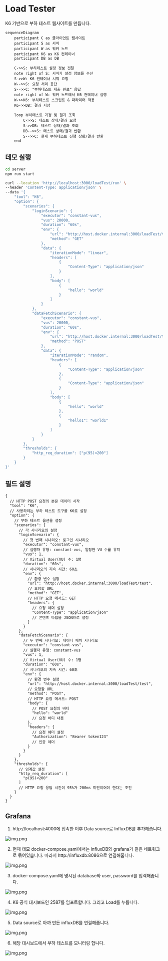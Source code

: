# Load Tester
K6 기반으로 부하 테스트 웹사이트를 만듭니다.

```mermaid
sequenceDiagram
    participant C as 클라이언트 웹사이트
    participant S as 서버
    participant W as 워커 노드
    participant K6 as K6 컨테이너
    participant DB as DB

    C->>S: 부하테스트 설정 정보 전달
    note right of S: 서버가 설정 정보를 수신
    S->>W: K6 컨테이너 시작 요청
    W-->>S: 요청 처리 응답
    S-->>C: "부하테스트 제출 완료" 응답
    note right of W: 워커 노드에서 K6 컨테이너 실행
    W->>K6: 부하테스트 스크립트 & 파라미터 적용
    K6->>DB: 결과 저장

    loop 부하테스트 과정 및 결과 조회
        C->>S: 테스트 상태/결과 요청
        S->>DB: 테스트 상태/결과 조회
        DB-->>S: 테스트 상태/결과 반환
        S-->>C: 현재 부하테스트 진행 상황/결과 반환
    end
```

## 데모 실행

```sh
cd server
npm run start
```

```sh
curl --location 'http://localhost:3000/loadTest/run' \
--header 'Content-Type: application/json' \
--data '{
    "tool": "K6",
    "option": {
        "scenarios": {
            "loginScenario": {
                "executor": "constant-vus",
                "vus": 20000,
                "duration": "60s",
                "env": {
                    "url": "http://host.docker.internal:3000/loadTest/test",
                    "method": "GET"
                },
                "data": {
                    "iterationMode": "linear",
                    "headers": [
                        {
                            "Content-Type": "application/json"
                        }
                    ],
                    "body": [
                        {
                            "hello": "world"
                        }
                    ]
                }
            },
            "dataFetchScenario": {
                "executor": "constant-vus",
                "vus": 20000,
                "duration": "60s",
                "env": {
                    "url": "http://host.docker.internal:3000/loadTest/test",
                    "method": "POST"
                },
                "data": {
                    "iterationMode": "random",
                    "headers": [
                        {
                            "Content-Type": "application/json"
                        },
                        {
                            "Content-Type": "application/json"
                        }
                    ],
                    "body": [
                        {
                            "hello": "world"
                        },
                        {
                            "hello1": "world1"
                        }
                    ]
                }
            }
        },
        "thresholds": {
            "http_req_duration": ["p(95)<200"]
        }
    }
}'
```

## 필드 설명
```json5
{
  // HTTP POST 요청의 본문 데이터 시작
  "tool": "K6",
  // 사용하려는 부하 테스트 도구를 K6로 설정
  "option": {
    // 부하 테스트 옵션을 설정
    "scenarios": {
      // 각 시나리오의 설정
      "loginScenario": {
        // 첫 번째 시나리오: 로그인 시나리오
        "executor": "constant-vus",
        // 실행자 유형: constant-vus, 일정한 VU 수를 유지
        "vus": 1,
        // Virtual User(VU) 수: 1명
        "duration": "60s",
        // 시나리오의 지속 시간: 60초
        "env": {
          // 환경 변수 설정
          "url": "http://host.docker.internal:3000/loadTest/test",
          // 요청할 URL
          "method": "GET",
          // HTTP 요청 메서드: GET
          "headers": {
            // 요청 헤더 설정
            "Content-Type": "application/json"
            // 콘텐츠 타입을 JSON으로 설정
          }
        }
      },
      "dataFetchScenario": {
        // 두 번째 시나리오: 데이터 페치 시나리오
        "executor": "constant-vus",
        // 실행자 유형: constant-vus
        "vus": 1,
        // Virtual User(VU) 수: 1명
        "duration": "60s",
        // 시나리오의 지속 시간: 60초
        "env": {
          // 환경 변수 설정
          "url": "http://host.docker.internal:3000/loadTest/test",
          // 요청할 URL
          "method": "POST",
          // HTTP 요청 메서드: POST
          "body": {
            // POST 요청의 바디
            "hello": "world"
            // 요청 바디 내용
          },
          "headers": {
            // 요청 헤더 설정
            "Authorization": "Bearer token123"
            // 인증 헤더
          }
        }
      }
    },
    "thresholds": {
      // 임계값 설정
      "http_req_duration": [
        "p(95)<200"
      ]
      // HTTP 요청 응답 시간이 95%가 200ms 미만이어야 한다는 조건
    }
  }
}
```

## Grafana
1. http://localhost:4000에 접속한 이후 Data source로 InfluxDB를 추가해줍니다. 

![img.png](docs/grafana_influxdb_1.png)

2. 현재 데모 docker-compose.yaml에서는 influxDB와 grafana가 같은 네트워크로 묶여있습니다. 따라서 http://influxdb:8086으로 연결해줍니다.

![img.png](docs/grafana_influxdb_2.png)

3. docker-compose.yaml에 명시된 database와 user, password를 입력해줍니다.

![img.png](docs/grafana_influxdb_3.png)

4. K6 공식 대시보드인 2587를 임포트합니다. 그리고 Load를 누릅니다.

![img.png](docs/grafana_influxdb_4.png)

5. Data source로 아까 만든 influxDB를 연결해줍니다.

![img.png](docs/grafana_influxdb_5.png)

6. 해당 대시보드에서 부하 테스트를 모니터링 합니다.

![img.png](docs/grafana_influxdb_6.png)